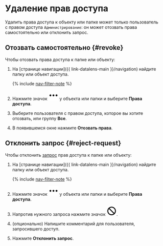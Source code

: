 # Удаление прав доступа

Удалить права доступа к объекту или папке может только пользователь с правом доступа `Администрирование`: он может отозвать права самостоятельно или отклонить запрос.

## Отозвать самостоятельно {#revoke}

Чтобы отозвать права доступа к папке или объекту:

1. На [странице навигации]({{ link-datalens-main }}/navigation) найдите папку или объект доступа.

   {% include [nav-filter-note](../../../_includes/datalens/datalens-nav-filter-note.md) %}

1. Нажмите значок ![image](../../../_assets/console-icons/ellipsis.svg) у объекта или папки и выберите **Права доступа**.
1. Выберите пользователя с правом доступа, которое вы хотите отозвать, или группу **Все**.
1. В появившемся окне нажмите **Отозвать права**.

## Отклонить запрос {#reject-request}

Чтобы отклонить [запрос](request.md) прав доступа к папке или объекту:

1. На [странице навигации]({{ link-datalens-main }}/navigation) найдите папку или объект доступа.

   {% include [nav-filter-note](../../../_includes/datalens/datalens-nav-filter-note.md) %}

1. Нажмите значок ![image](../../../_assets/console-icons/ellipsis.svg) у объекта или папки и выберите **Права доступа**.
1. Напротив нужного запроса нажмите значок **![image](../../../_assets/console-icons/ban.svg)**.
1. (опционально) Напишите комментарий для пользователя, запросившего доступ.
1. Нажмите **Отклонить запрос**.
